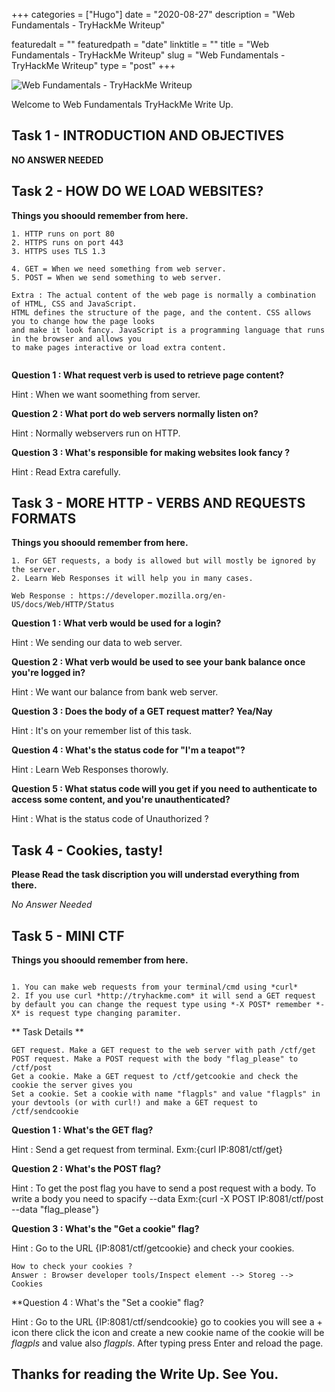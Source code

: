 +++ 
categories = ["Hugo"] 
date = "2020-08-27" 
description = "Web Fundamentals - TryHackMe Writeup"

featuredalt = "" 
featuredpath = "date" 
linktitle = "" 
title = "Web Fundamentals - TryHackMe Writeup" 
slug = "Web Fundamentals - TryHackMe Writeup" 
type = "post" 
+++


![Web Fundamentals - TryHackMe Writeup](https://miro.medium.com/max/700/0*LomlN9X9qOodvrqj.png)



Welcome to Web Fundamentals TryHackMe Write Up.

## Task 1 - INTRODUCTION AND OBJECTIVES


**NO ANSWER NEEDED**


## Task 2 - HOW DO WE LOAD WEBSITES?

**Things you shoould remember from here.**

```
1. HTTP runs on port 80
2. HTTPS runs on port 443
3. HTTPS uses TLS 1.3
	
4. GET = When we need something from web server.
5. POST = When we send something to web server.
	
Extra : The actual content of the web page is normally a combination of HTML, CSS and JavaScript.
HTML defines the structure of the page, and the content. CSS allows you to change how the page looks 
and make it look fancy. JavaScript is a programming language that runs in the browser and allows you 
to make pages interactive or load extra content.
	
```


**Question 1 : What request verb is used to retrieve page content?**

Hint : When we want soomething from server.

**Question 2 : What port do web servers normally listen on?**

Hint : Normally webservers run on HTTP.

**Question 3 : What's responsible for making websites look fancy ?**
 
Hint : Read Extra carefully. 




## Task 3 - MORE HTTP - VERBS AND REQUESTS FORMATS


**Things you shoould remember from here.**

```
1. For GET requests, a body is allowed but will mostly be ignored by the server.
2. Learn Web Responses it will help you in many cases.

Web Response : https://developer.mozilla.org/en-US/docs/Web/HTTP/Status

```



**Question 1 :  What verb would be used for a login?**
 
Hint : We sending our data to web server.

**Question 2 : What verb would be used to see your bank balance once you're logged in?**
 
Hint : We want our balance from bank web server.

**Question 3 : Does the body of a GET request matter? Yea/Nay**
 
Hint : It's on your remember list of this task.

**Question 4 : What's the status code for "I'm a teapot"?**
 
Hint : Learn Web Responses thorowly.

**Question 5 : What status code will you get if you need to authenticate to access some content, and you're unauthenticated?**
 
Hint : What is the status code of Unauthorized ?




## Task 4 - Cookies, tasty!

**Please Read the task discription you will understad everything from there.**

*No Answer Needed*


## Task 5 - MINI CTF

**Things you shoould remember from here.**

```

1. You can make web requests from your terminal/cmd using *curl*
2. If you use curl *http://tryhackme.com* it will send a GET request by default you can change the request type using *-X POST* remember *-X* is request type changing paramiter.

```

** Task Details **

    GET request. Make a GET request to the web server with path /ctf/get
    POST request. Make a POST request with the body "flag_please" to /ctf/post
    Get a cookie. Make a GET request to /ctf/getcookie and check the cookie the server gives you
    Set a cookie. Set a cookie with name "flagpls" and value "flagpls" in your devtools (or with curl!) and make a GET request to /ctf/sendcookie
    

**Question 1 : What's the GET flag?**

Hint : Send a get request from terminal. Exm:{curl IP:8081/ctf/get}

**Question 2 : What's the POST flag?**

Hint : To get the post flag you have to send a post request with a body. To write a body you need to spacify --data  Exm:{curl -X POST IP:8081/ctf/post --data "flag_please"} 

**Question 3 : What's the "Get a cookie" flag?**

Hint : Go to the URL {IP:8081/ctf/getcookie} and check your cookies. 

```
How to check your cookies ?
Answer : Browser developer tools/Inspect element --> Storeg --> Cookies
```

**Question 4 : What's the "Set a cookie" flag?

Hint : Go to the URL {IP:8081/ctf/sendcookie} go to cookies you will see a + icon there click the icon and create a new cookie name of the cookie will be *flagpls* and value also *flagpls*. After typing press Enter and reload the page. 




## Thanks for reading the Write Up. See You.







